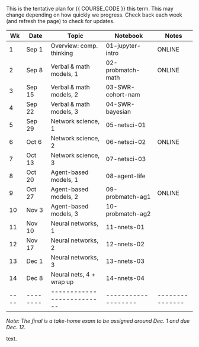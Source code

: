 This is the tentative plan for {{ COURSE_CODE }} this term.
This may change depending on how quickly we progress. Check back each week (and refresh the page) to check for updates.   

| Wk | Date   | Topic                    | Notebook          | Notes         |
|----|--------|--------------------------|-------------------|---------------|
| 1  | Sep  1 | Overview: comp. thinking | 01-jupyter-intro  | ONLINE        |
| 2  | Sep  8 | Verbal & math models, 1  | 02-probmatch-math | ONLINE        |
| 3  | Sep 15 | Verbal & math models, 2  | 03-SWR-cohort-nam |               |
| 4  | Sep 22 | Verbal & math models, 3  | 04-SWR-bayesian   |               |
| 5  | Sep 29 | Network science, 1       | 05-netsci-01      |               |
| 6  | Oct  6 | Network science, 2       | 06-netsci-02      | ONLINE        |
| 7  | Oct 13 | Network science, 3       | 07-netsci-03      |               |
| 8  | Oct 20 | Agent-based models, 1    | 08-agent-life     |               |
| 9  | Oct 27 | Agent-based models, 2    | 09-probmatch-ag1  | ONLINE        |
| 10 | Nov  3 | Agent-based models, 3    | 10-probmatch-ag2  |               |
| 11 | Nov 10 | Neural networks, 1       | 11-nnets-01       |               |
| 12 | Nov 17 | Neural networks, 2       | 12-nnets-02       |               |
| 13 | Dec  1 | Neural networks, 3       | 13-nnets-03       |               |
| 14 | Dec  8 | Neural nets, 4 + wrap up | 14-nnets-04       |               |
|----|--------|--------------------------|-------------------|---------------|

*Note: The final is a take-home exam to be assigned around Dec. 1 and due Dec. 12.*

text.
